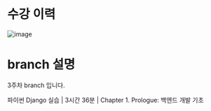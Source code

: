 # 수강 이력
![image](https://github.com/leestana01/Teckit_BackEnd/assets/74558236/20e9df3a-dd8b-450d-a817-26a87e6bdb0c)


# branch 설명

3주차 branch 입니다.

파이썬 Django 실습 | 3시간 36분 | Chapter 1. Prologue: 백엔드 개발 기초
